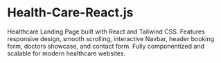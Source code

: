 # Health-Care-React.js
Healthcare Landing Page built with React and Tailwind CSS. Features responsive design, smooth scrolling, interactive Navbar, header booking form, doctors showcase, and contact form. Fully componentized and scalable for modern healthcare websites.

